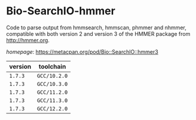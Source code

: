 # Bio-SearchIO-hmmer

Code to parse output from hmmsearch, hmmscan, phmmer and nhmmer, compatible with both version 2 and version 3 of the HMMER package from http://hmmer.org.

*homepage*: <https://metacpan.org/pod/Bio::SearchIO::hmmer3>

version | toolchain
--------|----------
``1.7.3`` | ``GCC/10.2.0``
``1.7.3`` | ``GCC/10.3.0``
``1.7.3`` | ``GCC/11.2.0``
``1.7.3`` | ``GCC/11.3.0``
``1.7.3`` | ``GCC/12.2.0``
